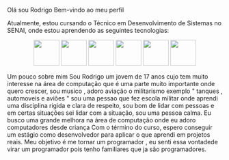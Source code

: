 Olá sou Rodrigo
Bem-vindo ao meu perfil 

Atualmente, estou cursando o Técnico em Desenvolvimento de Sistemas no SENAI, onde estou aprendendo as seguintes tecnologias:

<div align="center">
  <img src="https://cdn.jsdelivr.net/gh/devicons/devicon/icons/javascript/javascript-original.svg" width="60" />
  <img src="https://cdn.jsdelivr.net/gh/devicons/devicon/icons/html5/html5-original.svg" width="60" />
  <img src="https://cdn.jsdelivr.net/gh/devicons/devicon/icons/css3/css3-original.svg" width="60" />
  <img src="https://cdn.jsdelivr.net/gh/devicons/devicon/icons/nodejs/nodejs-original.svg" width="60" />
  <img src="https://cdn.jsdelivr.net/gh/devicons/devicon/icons/react/react-original.svg" width="60" />
  <img src="https://cdn.jsdelivr.net/gh/devicons/devicon/icons/postgresql/postgresql-original.svg" width="60" />
</div>

Um pouco sobre mim 
Sou Rodrigo um jovem de 17 anos cujo tem muito interesse na área de computação que é uma parte muito importante onde quero crescer, sou musico , adoro aviação o militarismo exemplo " tanques , automoveis e aviões " sou uma pessao que fez escola militar onde aprendi uma disciplina rigida e clara de respeito, sou bom de lidar com pessoas e em certas situações sei lidar com a situação, sou uma pessoa calma.
Eu busco uma grande melhora na área de computação onde eu adoro computadores desde criança Com o término do curso, espero conseguir um estágio como desenvolvedor para aplicar o que aprendi em projetos reais. Meu objetivo é me tornar um programador , eu senti essa vontadede virar um programador pois tenho familiares que ja são programadores.
